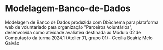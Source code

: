 # Modelagem-Banco-de-Dados
Modelagem de Banco de Dados produzida com DbSchema para plataforma web de voluntariado para organização "Parceiros Voluntários", desenvolvida como atividade avaliativa destinada ao Módulo 02 de Computação da turma 2024.1 (Atelier 01, grupo 01) - Cecília Beatriz Melo Galvão
